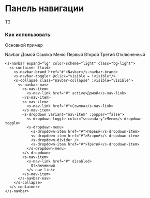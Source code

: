 # Панель навигации

ТЗ

### Как использовать
Основной пример

<s-navbar expand="lg" color-scheme="dark" class="bg-dark">
  <s-container fluid>
    <s-navbar-brand href="#">Navbar</s-navbar-brand>
    <s-navbar-toggler @click="visible = !visible"/>
    <s-collapse class="navbar-collapse" :visible="visible">
      <s-navbar-nav>
        <s-nav-item>
          <s-nav-link href="#" active>Домой</s-nav-link>
        </s-nav-item>
        <s-nav-item>
          <s-nav-link href="#">Ссылка</s-nav-link>
        </s-nav-item>
        <s-dropdown variant="nav-item" :popper="false">
          <s-dropdown-toggle color="secondary">Меню</s-dropdown-toggle>
          <s-dropdown-menu>
            <s-dropdown-item href="#">Первый</s-dropdown-item>
            <s-dropdown-item href="#">Второй</s-dropdown-item>
            <s-dropdown-divider />
            <s-dropdown-item href="#">Третий</s-dropdown-item>
          </s-dropdown-menu>
        </s-dropdown>
        <s-nav-item>
          <s-nav-link href="#" disabled>
            Отключенный
          </s-nav-link>
        </s-nav-item>
      </s-navbar-nav>      
    </s-collapse>
  </s-container>
</s-navbar>

``` vue
<s-navbar expand="lg" color-scheme="light" class="bg-light">
  <s-container fluid>
    <s-navbar-brand href="#">Navbar</s-navbar-brand>
    <s-navbar-toggler @click="visible = !visible"/>
    <s-collapse class="navbar-collapse" :visible="visible">
      <s-navbar-nav>
        <s-nav-item>
          <s-nav-link href="#" active>Домой</s-nav-link>
        </s-nav-item>
        <s-nav-item>
          <s-nav-link href="#">Ссылка</s-nav-link>
        </s-nav-item>
        <s-dropdown variant="nav-item" :popper="false">
          <s-dropdown-toggle color="secondary">Меню</s-dropdown-toggle>
          <s-dropdown-menu>
            <s-dropdown-item href="#">Первый</s-dropdown-item>
            <s-dropdown-item href="#">Второй</s-dropdown-item>
            <s-dropdown-divider />
            <s-dropdown-item href="#">Третий</s-dropdown-item>
          </s-dropdown-menu>
        </s-dropdown>
        <s-nav-item>
          <s-nav-link href="#" disabled>
            Отключенный
          </s-nav-link>
        </s-nav-item>
      </s-navbar-nav>      
    </s-collapse>
  </s-container>
</s-navbar>
```
